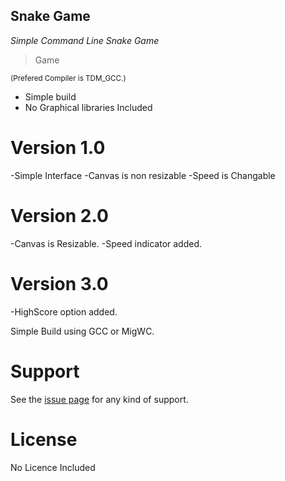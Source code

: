 
## Snake Game
*Simple Command Line Snake Game*


> Game

<sub>(Prefered Compiler is TDM_GCC.)</sub>



- Simple  build
- No Graphical libraries Included


Version 1.0
============
-Simple Interface
-Canvas is non resizable
-Speed is Changable

Version 2.0
============
-Canvas is Resizable.
-Speed indicator added.

Version 3.0
============
-HighScore option added.

 Simple Build using GCC or MigWC.












# Support

See  the [issue page][1]  for any kind of support.

# License

No Licence Included

[1]:https://github.com/xidhu/Snake/issues

